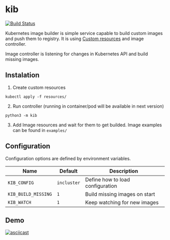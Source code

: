 # kib

[![Build Status](https://travis-ci.org/tomkukral/kib.svg?branch=master)](https://travis-ci.org/tomkukral/kib)

Kubernetes image builder is simple service capable to build custom images and push them to registry. It is using [Custom resources](https://kubernetes.io/docs/concepts/api-extension/custom-resources/) and image controller.

Image controller is listening for changes in Kubernetes API and build missing images.

## Instalation

1. Create custom resources

```
kubectl apply -f resources/
```

2. Run controller (running in container/pod will be available in next version)

```
python3 -m kib
```

3. Add Image resources and wait for them to get builded. Image examples can be found in `examples/`

## Configuration

Configuration options are defined by environment variables.

Name | Default | Description
--- | --- | ---
`KIB_CONFIG` | `incluster` | Define how to load configuration
`KIB_BUILD_MISSING` | `1` | Build missing images on start
`KIB_WATCH` | `1` | Keep watching for new images

## Demo

[![asciicast](https://asciinema.org/a/137445.png)](https://asciinema.org/a/137445)

